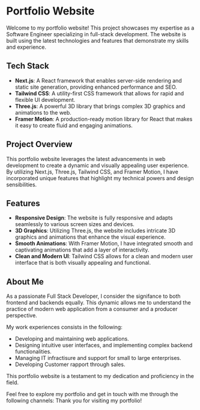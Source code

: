 # Portfolio Website

Welcome to my portfolio website! This project showcases my expertise as a Software Engineer specializing in full-stack development. The website is built using the latest technologies and features that demonstrate my skills and experience.

## Tech Stack

- **Next.js**: A React framework that enables server-side rendering and static site generation, providing enhanced performance and SEO.
- **Tailwind CSS**: A utility-first CSS framework that allows for rapid and flexible UI development.
- **Three.js**: A powerful 3D library that brings complex 3D graphics and animations to the web.
- **Framer Motion**: A production-ready motion library for React that makes it easy to create fluid and engaging animations.

## Project Overview

This portfolio website leverages the latest advancements in web development to create a dynamic and visually appealing user experience. By utilizing Next.js, Three.js, Tailwind CSS, and Framer Motion, I have incorporated unique features that highlight my technical powers and design sensibilities.

## Features

- **Responsive Design**: The website is fully responsive and adapts seamlessly to various screen sizes and devices.
- **3D Graphics**: Utilizing Three.js, the website includes intricate 3D graphics and animations that enhance the visual experience.
- **Smooth Animations**: With Framer Motion, I have integrated smooth and captivating animations that add a layer of interactivity.
- **Clean and Modern UI**: Tailwind CSS allows for a clean and modern user interface that is both visually appealing and functional.

## About Me

As a passionate Full Stack Developer, I consider the signifance to both frontend and backends equally. This dynamic allows me to understand the practice of modern web application from a consumer and a producer perspective.

My work experiences consists in the following:
-  Developing and maintaining web applications.
-  Designing intuitive user interfaces, and implementing complex backend functionalities.
-  Managing IT infractisure and support for small to large enterprises.
-  Developing Customer rapport through sales.
  
This portfolio website is a testament to my dedication and proficiency in the field.


Feel free to explore my portfolio and get in touch with me through the following channels:
Thank you for visiting my portfolio!
